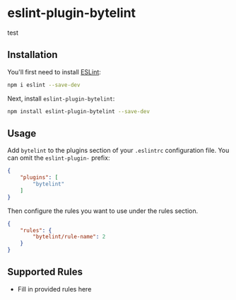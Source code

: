 # eslint-plugin-bytelint

test

## Installation

You'll first need to install [ESLint](https://eslint.org/):

```sh
npm i eslint --save-dev
```

Next, install `eslint-plugin-bytelint`:

```sh
npm install eslint-plugin-bytelint --save-dev
```

## Usage

Add `bytelint` to the plugins section of your `.eslintrc` configuration file. You can omit the `eslint-plugin-` prefix:

```json
{
    "plugins": [
        "bytelint"
    ]
}
```


Then configure the rules you want to use under the rules section.

```json
{
    "rules": {
        "bytelint/rule-name": 2
    }
}
```

## Supported Rules

* Fill in provided rules here


